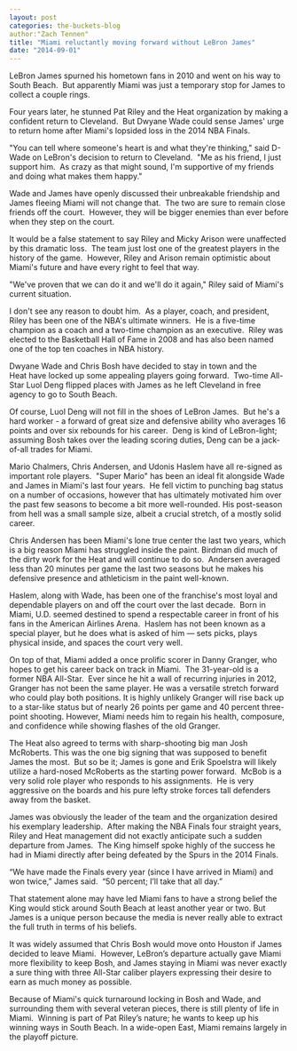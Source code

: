 ```yaml
---
layout: post
categories: the-buckets-blog
author:"Zach Tennen"
title: "Miami reluctantly moving forward without LeBron James"
date: "2014-09-01"
---
```


LeBron James spurned his hometown fans in 2010 and went on his way to South Beach.  But apparently Miami was just a temporary stop for James to collect a couple rings.

Four years later, he stunned Pat Riley and the Heat organization by making a confident return to Cleveland.  But Dwyane Wade could sense James' urge to return home after Miami's lopsided loss in the 2014 NBA Finals.

"You can tell where someone's heart is and what they're thinking," said D-Wade on LeBron's decision to return to Cleveland.  "Me as his friend, I just support him.  As crazy as that might sound, I'm supportive of my friends and doing what makes them happy."

Wade and James have openly discussed their unbreakable friendship and James fleeing Miami will not change that.  The two are sure to remain close friends off the court.  However, they will be bigger enemies than ever before when they step on the court.

It would be a false statement to say Riley and Micky Arison were unaffected by this dramatic loss.  The team just lost one of the greatest players in the history of the game.  However, Riley and Arison remain optimistic about Miami's future and have every right to feel that way.

"We've proven that we can do it and we'll do it again," Riley said of Miami's current situation.

I don't see any reason to doubt him.  As a player, coach, and president, Riley has been one of the NBA's ultimate winners.  He is a five-time champion as a coach and a two-time champion as an executive.  Riley was elected to the Basketball Hall of Fame in 2008 and has also been named one of the top ten coaches in NBA history.

Dwyane Wade and Chris Bosh have decided to stay in town and the Heat have locked up some appealing players going forward.  Two-time All-Star Luol Deng flipped places with James as he left Cleveland in free agency to go to South Beach.

Of course, Luol Deng will not fill in the shoes of LeBron James.  But he's a hard worker - a forward of great size and defensive ability who averages 16 points and over six rebounds for his career.  Deng is kind of LeBron-light; assuming Bosh takes over the leading scoring duties, Deng can be a jack-of-all trades for Miami.

Mario Chalmers, Chris Andersen, and Udonis Haslem have all re-signed as important role players.  "Super Mario" has been an ideal fit alongside Wade and James in Miami's last four years.  He fell victim to punching bag status on a number of occasions, however that has ultimately motivated him over the past few seasons to become a bit more well-rounded. His post-season from hell was a small sample size, albeit a crucial stretch, of a mostly solid career.

Chris Andersen has been Miami's lone true center the last two years, which is a big reason Miami has struggled inside the paint. Birdman did much of the dirty work for the Heat and will continue to do so.  Andersen averaged less than 20 minutes per game the last two seasons but he makes his defensive presence and athleticism in the paint well-known.

Haslem, along with Wade, has been one of the franchise's most loyal and dependable players on and off the court over the last decade.  Born in Miami, U.D. seemed destined to spend a respectable career in front of his fans in the American Airlines Arena.  Haslem has not been known as a special player, but he does what is asked of him — sets picks, plays physical inside, and spaces the court very well.

On top of that, Miami added a once prolific scorer in Danny Granger, who hopes to get his career back on track in Miami.  The 31-year-old is a former NBA All-Star.  Ever since he hit a wall of recurring injuries in 2012, Granger has not been the same player. He was a versatile stretch forward who could play both positions. It is highly unlikely Granger will rise back up to a star-like status but of nearly 26 points per game and 40 percent three-point shooting. However, Miami needs him to regain his health, composure, and confidence while showing flashes of the old Granger.

The Heat also agreed to terms with sharp-shooting big man Josh McRoberts. This was the one big signing that was supposed to benefit James the most.  But so be it; James is gone and Erik Spoelstra will likely utilize a hard-nosed McRoberts as the starting power forward.  McBob is a very solid role player who responds to his assignments.  He is very aggressive on the boards and his pure lefty stroke forces tall defenders away from the basket.

James was obviously the leader of the team and the organization desired his exemplary leadership.  After making the NBA Finals four straight years, Riley and Heat management did not exactly anticipate such a sudden departure from James.  The King himself spoke highly of the success he had in Miami directly after being defeated by the Spurs in the 2014 Finals.

“We have made the Finals every year (since I have arrived in Miami) and won twice,” James said.  “50 percent; I’ll take that all day.”

That statement alone may have led Miami fans to have a strong belief the King would stick around South Beach at least another year or two. But James is a unique person because the media is never really able to extract the full truth in terms of his beliefs.

It was widely assumed that Chris Bosh would move onto Houston if James decided to leave Miami.  However, LeBron’s departure actually gave Miami more flexibility to keep Bosh, and James staying in Miami was never exactly a sure thing with three All-Star caliber players expressing their desire to earn as much money as possible.

Because of Miami's quick turnaround locking in Bosh and Wade, and surrounding them with several veteran pieces, there is still plenty of life in Miami.  Winning is part of Pat Riley’s nature; he wants to keep up his winning ways in South Beach. In a wide-open East, Miami remains largely in the playoff picture.

